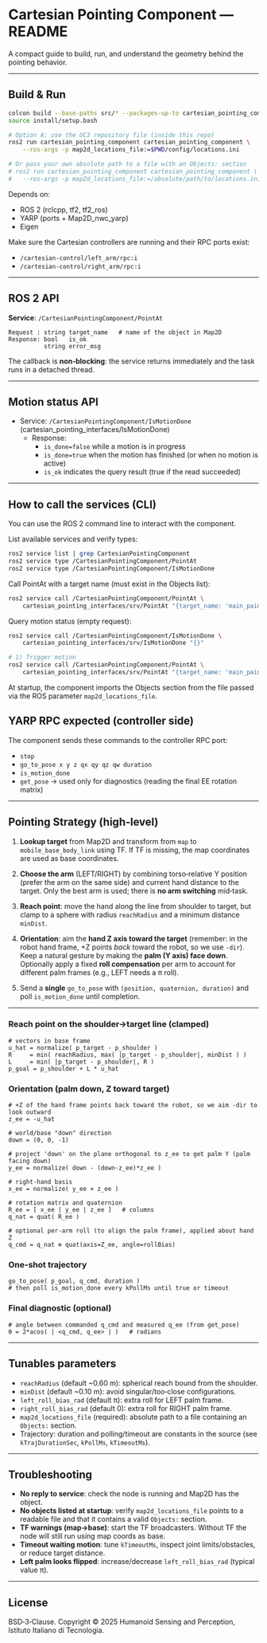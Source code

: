 # Cartesian Pointing Component — README

A compact guide to build, run, and understand the geometry behind the pointing behavior.

---

## Build & Run

```bash
colcon build --base-paths src/* --packages-up-to cartesian_pointing_component
source install/setup.bash

# Option A: use the UC3 repository file (inside this repo)
ros2 run cartesian_pointing_component cartesian_pointing_component \
    --ros-args -p map2d_locations_file:=$PWD/config/locations.ini

# Or pass your own absolute path to a file with an Objects: section
# ros2 run cartesian_pointing_component cartesian_pointing_component \
#   --ros-args -p map2d_locations_file:=/absolute/path/to/locations.ini
```

Depends on:

* ROS 2 (rclcpp, tf2, tf2_ros)
* YARP (ports + Map2D_nwc_yarp)
* Eigen

Make sure the Cartesian controllers are running and their RPC ports exist:

* `/cartesian-control/left_arm/rpc:i`
* `/cartesian-control/right_arm/rpc:i`

---

## ROS 2 API

**Service**: `/CartesianPointingComponent/PointAt`

```text
Request : string target_name   # name of the object in Map2D
Response: bool   is_ok
          string error_msg
```

The callback is **non‑blocking**: the service returns immediately and the task runs in a detached thread.

---

## Motion status API

- Service: `/CartesianPointingComponent/IsMotionDone` (cartesian_pointing_interfaces/IsMotionDone)
    - Response:
        - `is_done=false` while a motion is in progress
        - `is_done=true` when the motion has finished (or when no motion is active)
        - `is_ok` indicates the query result (true if the read succeeded)

---

## How to call the services (CLI)

You can use the ROS 2 command line to interact with the component.

List available services and verify types:

```bash
ros2 service list | grep CartesianPointingComponent
ros2 service type /CartesianPointingComponent/PointAt
ros2 service type /CartesianPointingComponent/IsMotionDone
```

Call PointAt with a target name (must exist in the Objects list):

```bash
ros2 service call /CartesianPointingComponent/PointAt \
    cartesian_pointing_interfaces/srv/PointAt "{target_name: 'main_painting'}"
```

Query motion status (empty request):

```bash
ros2 service call /CartesianPointingComponent/IsMotionDone \
    cartesian_pointing_interfaces/srv/IsMotionDone "{}"
```

```bash
# 1) Trigger motion
ros2 service call /CartesianPointingComponent/PointAt \
    cartesian_pointing_interfaces/srv/PointAt "{target_name: 'main_painting'}"

```
At startup, the component imports the Objects section from the file passed via the ROS parameter `map2d_locations_file`.


## YARP RPC expected (controller side)

The component sends these commands to the controller RPC port:

* `stop`
* `go_to_pose x y z qx qy qz qw duration`
* `is_motion_done`
* `get_pose`  → used only for diagnostics (reading the final EE rotation matrix)

---

## Pointing Strategy (high‑level)

1. **Lookup target** from Map2D and transform from `map` to `mobile_base_body_link` using TF. If TF is missing, the map coordinates are used as base coordinates.

2. **Choose the arm** (LEFT/RIGHT) by combining torso‑relative Y position (prefer the arm on the same side) and current hand distance to the target. Only the best arm is used; there is **no arm switching** mid‑task.

3. **Reach point**: move the hand along the line from shoulder to target, but clamp to a sphere with radius `reachRadius` and a minimum distance `minDist`.

4. **Orientation**: aim the **hand Z axis toward the target** (remember: in the robot hand frame, +Z points *back* toward the robot, so we use `-dir`). Keep a natural gesture by making the **palm (Y axis) face down**. Optionally apply a fixed **roll compensation** per arm to account for different palm frames (e.g., LEFT needs a π roll).

5. Send a **single** `go_to_pose` with `(position, quaternion, duration)` and poll `is_motion_done` until completion.

---


### Reach point on the shoulder→target line (clamped)

```
# vectors in base frame
u_hat = normalize( p_target - p_shoulder )
R     = min( reachRadius, max( |p_target - p_shoulder|, minDist ) )
L     = min( |p_target - p_shoulder|, R )
p_goal = p_shoulder + L * u_hat
```

### Orientation (palm down, Z toward target)

```
# +Z of the hand frame points back toward the robot, so we aim -dir to look outward
z_ee = -u_hat

# world/base "down" direction
down = (0, 0, -1)

# project 'down' on the plane orthogonal to z_ee to get palm Y (palm facing down)
y_ee = normalize( down - (down·z_ee)*z_ee )

# right‑hand basis
x_ee = normalize( y_ee × z_ee )

# rotation matrix and quaternion
R_ee = [ x_ee | y_ee | z_ee ]   # columns
q_nat = quat( R_ee )

# optional per‑arm roll (to align the palm frame), applied about hand Z
q_cmd = q_nat ⊗ quat(axis=Z_ee, angle=rollBias)
```

### One-shot trajectory

```
go_to_pose( p_goal, q_cmd, duration )
# then poll is_motion_done every kPollMs until true or timeout
```

### Final diagnostic (optional)

```
# angle between commanded q_cmd and measured q_ee (from get_pose)
θ = 2*acos( | <q_cmd, q_ee> | )   # radians
```

---

## Tunables parameters

* `reachRadius`  (default ~0.60 m): spherical reach bound from the shoulder.
* `minDist`      (default ~0.10 m): avoid singular/too‑close configurations.
* `left_roll_bias_rad`  (default π): extra roll for LEFT palm frame.
* `right_roll_bias_rad` (default 0): extra roll for RIGHT palm frame.
* `map2d_locations_file` (required): absolute path to a file containing an `Objects:` section.
* Trajectory: duration and polling/timeout are constants in the source (see `kTrajDurationSec`, `kPollMs`, `kTimeoutMs`).

---


## Troubleshooting

* **No reply to service**: check the node is running and Map2D has the object.
* **No objects listed at startup**: verify `map2d_locations_file` points to a readable file and that it contains a valid `Objects:` section.
* **TF warnings (map→base)**: start the TF broadcasters. Without TF the node will still run using map coords as base.
* **Timeout waiting motion**: tune `kTimeoutMs`, inspect joint limits/obstacles, or reduce target distance.
* **Left palm looks flipped**: increase/decrease `left_roll_bias_rad` (typical value π).

---

## License

BSD‑3‑Clause. Copyright © 2025 Humanoid Sensing and Perception, Istituto Italiano di Tecnologia.
